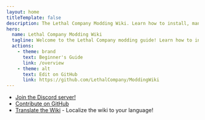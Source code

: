 ```yaml
---
layout: home
titleTemplate: false
description: The Lethal Company Modding Wiki. Learn how to install, manage, and create mods for Lethal Company!
hero:
  name: Lethal Company Modding Wiki
  tagline: Welcome to the Lethal Company modding guide! Learn how to install, manage, and create mods for Lethal Company!
  actions:
    - theme: brand
      text: Beginner's Guide
      link: /overview
    - theme: alt
      text: Edit on GitHub
      link: https://github.com/LethalCompany/ModdingWiki
---
```


<script setup lang="ts">
  import Home from './.vitepress/components/Home.vue'
  import HomeGroup from './.vitepress/components/HomeGroup.vue'
  import HomeItem from './.vitepress/components/HomeItem.vue'
  import HomeLinks from './.vitepress/components/HomeLinks.vue'
</script>

<Home>
  <HomeGroup title="Installing Mods">
    <HomeItem name="Beginner's Guide" href="./overview" />
    <HomeItem name="Using r2modman" href="./installation/installing-r2modman" />
    <HomeItem name="Sharing r2modman Profiles" href="./installation/syncing-mods" />
    <HomeItem name="Configuring Mods" href="./installation/configuration" /></HomeGroup>

  <HomeGroup title="Creating Mods">
    <HomeItem name="Developer's Guide" href="./dev/overview" />
    <HomeItem name="Initial Modding Setup" href="./dev/initial-setup" />
    <HomeItem name="Modding APIs Overview" href="./dev/apis/overview" />
    <HomeItem name="Publishing Your Mod" href="./dev/publishing-your-mod" /></HomeGroup>

  <HomeGroup title="Other Resources">
    <HomeItem name="Frequently Asked Questions" href="./extras/faq" />
    <HomeItem name="Contributing Translations" href="./translation/translating-the-wiki" />
    <HomeItem name="About" href="./extras/about" /></HomeGroup>


<HomeLinks>

- [Join the Discord server!](https://discord.gg/nYcQFEpXfU)
- [Contribute on GitHub](https://github.com/LethalCompany/ModdingWiki)
- [Translate the Wiki](./translation/translating-the-wiki.html) - Localize the wiki to your language!

</HomeLinks>
